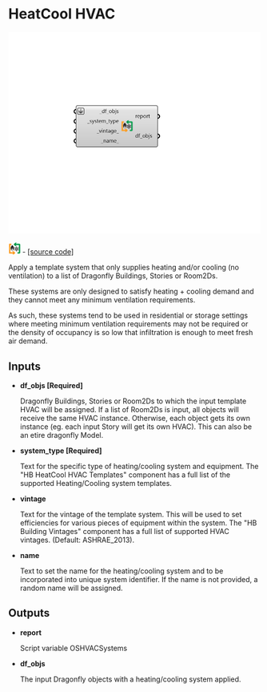 # HeatCool HVAC

![](../../.gitbook/assets/HeatCool_HVAC.png)

![](../../.gitbook/assets/HeatCool_HVAC%20%281%29.png) - [\[source code\]](https://github.com/ladybug-tools/dragonfly-grasshopper/blob/master/dragonfly_grasshopper/src//DF%20HeatCool%20HVAC.py)

Apply a template system that only supplies heating and/or cooling \(no ventilation\) to a list of Dragonfly Buildings, Stories or Room2Ds.

These systems are only designed to satisfy heating + cooling demand and they cannot meet any minimum ventilation requirements.

As such, these systems tend to be used in residential or storage settings where meeting minimum ventilation requirements may not be required or the density of occupancy is so low that infiltration is enough to meet fresh air demand.

## Inputs

* **df\_objs \[Required\]**

  Dragonfly Buildings, Stories or Room2Ds to which the input template HVAC will be assigned. If a list of Room2Ds is input, all objects will receive the same HVAC instance. Otherwise, each object gets its own instance \(eg. each input Story will get its own HVAC\). This can also be an etire dragonfly Model. 

* **system\_type \[Required\]**

  Text for the specific type of heating/cooling system and equipment. The "HB HeatCool HVAC Templates" component has a full list of the supported Heating/Cooling system templates. 

* **vintage**

  Text for the vintage of the template system. This will be used to set efficiencies for various pieces of equipment within the system. The "HB Building Vintages" component has a full list of supported HVAC vintages. \(Default: ASHRAE\_2013\). 

* **name**

  Text to set the name for the heating/cooling system and to be incorporated into unique system identifier. If the name is not provided, a random name will be assigned. 

## Outputs

* **report**

  Script variable OSHVACSystems 

* **df\_objs**

  The input Dragonfly objects with a heating/cooling system applied. 

